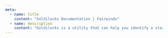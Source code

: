 ```yaml
---
meta:
  - name: title
    content: "Goldilocks Documentation | Fairwinds"
  - name: description
    content: "Goldilocks is a utility that can help you identify a starting point for resource requests and limits."
---
```

